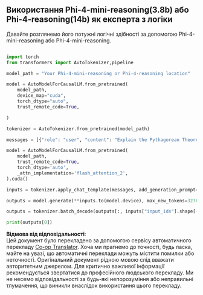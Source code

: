 <!--
CO_OP_TRANSLATOR_METADATA:
{
  "original_hash": "1f21d34bca1fc59898ff97ca5c113edf",
  "translation_date": "2025-07-17T04:51:40+00:00",
  "source_file": "md/02.Application/03.AdvancedReasoning/Phi4/AdvancedResoningPhi4mini/README.md",
  "language_code": "uk"
}
-->
## **Використання Phi-4-mini-reasoning(3.8b) або Phi-4-reasoning(14b) як експерта з логіки**

Давайте розглянемо його потужні логічні здібності за допомогою Phi-4-mini-reasoning або Phi-4-mini-reasoning.


```python

import torch
from transformers import AutoTokenizer,pipeline

model_path = "Your Phi-4-mini-reasoning or Phi-4-reasoning location"

model = AutoModelForCausalLM.from_pretrained(
    model_path,
    device_map="cuda",
    torch_dtype="auto",
    trust_remote_code=True,

)

tokenizer = AutoTokenizer.from_pretrained(model_path)

messages = [{"role": "user", "content": "Explain the Pythagorean Theorem"}]

model = AutoModelForCausalLM.from_pretrained(
    model_path,
    trust_remote_code=True,
    torch_dtype='auto',
    _attn_implementation='flash_attention_2',
).cuda()

inputs = tokenizer.apply_chat_template(messages, add_generation_prompt=True, return_dict=True, return_tensors="pt")

outputs = model.generate(**inputs.to(model.device), max_new_tokens=32768)

outputs = tokenizer.batch_decode(outputs[:, inputs["input_ids"].shape[-1]:])

print(outputs[0])


```

**Відмова від відповідальності**:  
Цей документ було перекладено за допомогою сервісу автоматичного перекладу [Co-op Translator](https://github.com/Azure/co-op-translator). Хоча ми прагнемо до точності, будь ласка, майте на увазі, що автоматичні переклади можуть містити помилки або неточності. Оригінальний документ рідною мовою слід вважати авторитетним джерелом. Для критично важливої інформації рекомендується звертатися до професійного людського перекладу. Ми не несемо відповідальності за будь-які непорозуміння або неправильні тлумачення, що виникли внаслідок використання цього перекладу.
